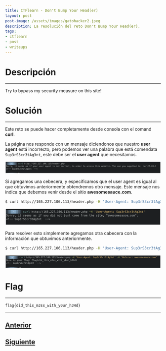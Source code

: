 ```yaml
---
title: CTFlearn - Don't Bump Your Head(er)
layout: post
post-image: /assets/images/gatohacker2.jpeg 
description: La resolución del reto Don't Bump Your Head(er).
tags:
- ctflearn
- post
- writeups
---
```

# Descripción
---

Try to bypass my security measure on this site!


# Solución
---

Este reto se puede hacer completamente desde consola con el comand **curl**.

La página nos responde con un mensaje diciendonos que nuestro **user agent** está incorrecto, pero podemos ver una palabra que está comendata `Sup3rS3cr3tAg3nt`, este debe ser el **user agent** que necesitamos.

![](/assets/images/images-ctflearn/dbyh-1.png)

Si agregamos una cebecera, y especificamos que el user agent es igual al que obtuvimos anteriormente obtendremos otro mensaje. Este mensaje nos indica que debemos venir desde el sitio **awesomesauce.com**.

```bash
$ curl http://165.227.106.113/header.php -H 'User-Agent: Sup3rS3cr3tAg3nt'
```

![](/assets/images/images-ctflearn/dbyh-2.png)

Para resolver esto simplemente agregamos otra cabecera con la información que obtuvimos anteriormente.

```bash
$ curl http://165.227.106.113/header.php -H 'User-Agent: Sup3rS3cr3tAg3nt' -H 'Referer: awesomesauce.com'  
```

![](/assets/images/images-ctflearn/dbyh-3.png)


# Flag
---

`flag{did_this_m3ss_with_y0ur_h34d}`

---

## [Anterior](/blog/POST-Practice)
## [Siguiente](/blog/My-Blog)